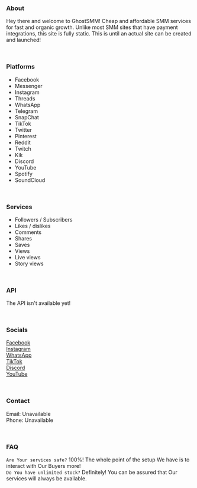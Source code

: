 ### About
Hey there and welcome to GhostSMM! Cheap and affordable SMM services for fast and organic growth. Unlike most SMM sites that have payment integrations, this site is fully static. This is until an actual site can be created and launched!

<br>  

### Platforms
- Facebook  
- Messenger  
- Instagram  
- Threads  
- WhatsApp  
- Telegram  
- SnapChat  
- TikTok  
- Twitter  
- Pinterest  
- Reddit
- Twitch
- Kik  
- Discord  
- YouTube  
- Spotify  
- SoundCloud

<br>  

### Services
- Followers / Subscribers  
- Likes / dislikes  
- Comments  
- Shares  
- Saves  
- Views  
- Live views  
- Story views

<br>  

### API
The API isn't available yet!

<br>  

### Socials
[Facebook](https://google.com/404)  
[Instagram](https://google.com/404)  
[WhatsApp](https://google.com/404)  
[TikTok](https://google.com/404)  
[Discord](https://google.com/404)  
[YouTube](https://google.com/404)  

<br>  

### Contact
Email: Unavailable  
Phone: Unavailable  

<br>

### FAQ
`Are Your services safe?` 100%! The whole point of the setup We have is to interact with Our Buyers more!  
`Do You have unlimited stock?` Definitely! You can be assured that Our services will always be available.  
